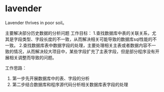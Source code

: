 # lavender
Lavender thrives in poor soil。



主要解决部分历史数据的分析问题
工作目标：
1.查找数据库中表的关联关系，尤其是字段类型、字段长度的不一致，从而解决相关可能导致的数据库sql性能的不一致。
2.查找数据库表中数据字段的处理，主要处理相关主表或者数据内容不一致的情况，从而解决较大项目中，某些字段扩充了主表字段，但是部分程序没有开展相关调整而导致的问题。



工作思路：
1. 第一步先开展数据库中的表、字段的分析
2. 第二步结合数据库和程序源代码分析相关数据库表字段的处理
 


